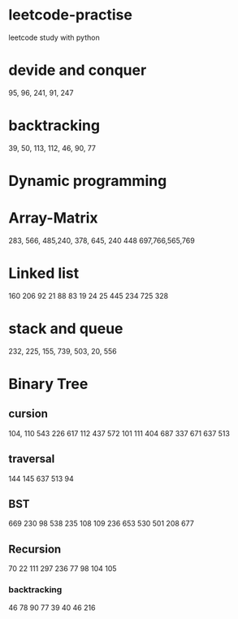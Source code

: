 # leetcode-practise
leetcode study with python
# devide and conquer
95, 96, 241, 91, 247
# backtracking
39, 50, 113, 112, 46, 90, 77
# Dynamic programming

# Array-Matrix
283, 566, 485,240, 378, 645, 240 448 697,766,565,769
# Linked list
160 206 92 21 88 83 19 24 25 445 234 725 328
# stack and queue
232, 225, 155, 739, 503, 20, 556
# Binary Tree
## cursion
104, 110 543 226 617 112 437 572 101 111 404 687 337 671 637 513
## traversal
144 145 637 513 94
## BST
669 230 98 538 235 108 109 236 653 530 501 208 677
## Recursion 
70 22 111 297 236 77 98 104 105 
### backtracking
46 78 90 77 39 40 46 216
